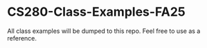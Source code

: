 # CS280-Class-Examples-FA25
All class examples will be dumped to this repo.
Feel free to use as a reference.
